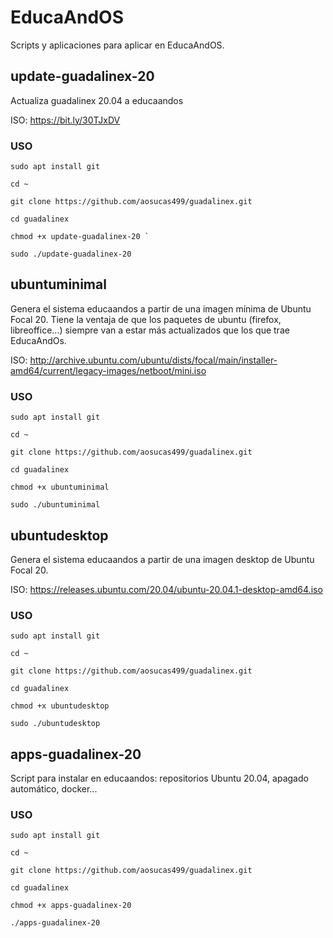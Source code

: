 # EducaAndOS
Scripts y aplicaciones para aplicar en EducaAndOS.

## update-guadalinex-20

Actualiza guadalinex 20.04 a educaandos

ISO: https://bit.ly/30TJxDV

  ### USO

    sudo apt install git

    cd ~ 

    git clone https://github.com/aosucas499/guadalinex.git

    cd guadalinex
    
    chmod +x update-guadalinex-20 `

    sudo ./update-guadalinex-20


## ubuntuminimal

Genera el sistema educaandos a partir de una imagen mínima de Ubuntu Focal 20. Tiene la ventaja de que los paquetes de ubuntu (firefox, libreoffice...) siempre van a estar más actualizados que los que trae EducaAndOs.

ISO: http://archive.ubuntu.com/ubuntu/dists/focal/main/installer-amd64/current/legacy-images/netboot/mini.iso

   ### USO

    sudo apt install git

    cd ~ 

    git clone https://github.com/aosucas499/guadalinex.git

    cd guadalinex
    
    chmod +x ubuntuminimal

    sudo ./ubuntuminimal


## ubuntudesktop

Genera el sistema educaandos a partir de una imagen desktop de Ubuntu Focal 20.

ISO: https://releases.ubuntu.com/20.04/ubuntu-20.04.1-desktop-amd64.iso

   ### USO

    sudo apt install git

    cd ~ 

    git clone https://github.com/aosucas499/guadalinex.git

    cd guadalinex
    
    chmod +x ubuntudesktop

    sudo ./ubuntudesktop


## apps-guadalinex-20

Script para instalar en educaandos: repositorios Ubuntu 20.04, apagado automático, docker...

  ### USO

    sudo apt install git

    cd ~ 

    git clone https://github.com/aosucas499/guadalinex.git

    cd guadalinex
    
    chmod +x apps-guadalinex-20

    ./apps-guadalinex-20
